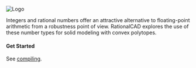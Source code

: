 ![Logo](http://freemancw.com/junk/rcad-logo-2.png)

Integers and rational numbers offer an attractive alternative to floating-point arithmetic from a robustness point of view. RationalCAD explores the use of these number types for solid modeling with convex polytopes.

#### Get Started ####

See [compiling](https://github.com/freemancw/rationalcad/wiki/Compiling).

